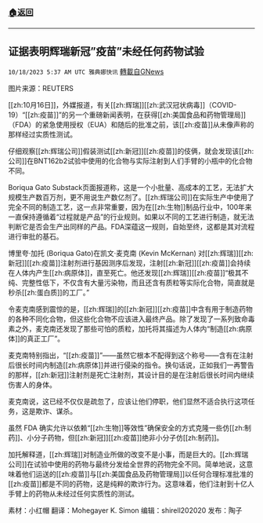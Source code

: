 ###  [:house:返回](README.md)
---


## 证据表明辉瑞新冠”疫苗”未经任何药物试验
`10/18/2023 5:37 AM UTC 雅典娜快讯` [轉載自GNews](https://gnews.org/articles/1848252)

图片来源：REUTERS

[[zh:10月16日]]，外媒报道，有关[[zh:辉瑞]][[zh:武汉冠状病毒]]（COVID-19）“[[zh:疫苗]]”的另一个重磅新闻表明，在获得[[zh:美国食品和药物管理局]]（FDA）的紧急使用授权（EUA）和随后的批准之前，该[[zh:疫苗]]从未像声称的那样经过实质性测试。

仔细观察[[zh:辉瑞公司]]假装测试[[zh:新冠]][[zh:疫苗]]的伎俩，就会发现该[[zh:公司]]在BNT162b2试验中使用的化合物与实际注射到人们手臂的小瓶中的化合物不同。

Boriqua Gato Substack页面报道称，这是一个小批量、高成本的工艺，无法扩大规模生产数百万剂，更不用说生产数亿剂了。[[zh:辉瑞公司]]在实际生产中使用了完全不同的制造工艺，这一点非常重要，因为在[[zh:生物]]制品行业中，100年来一直保持遵循着“过程就是产品”的行业规则。如果以不同的工艺进行制造，就无法判断它是否会生产出同样的产品。FDA深蕴这一规则，自始至终，这都是其对流程进行审批的基石。

博里夸·加托 (Boriqua Gato)在凯文·麦克南 (Kevin McKernan) 对[[zh:辉瑞]][[zh:新冠]][[zh:疫苗]]注射剂进行基因测序后发现，注射[[zh:新冠]][[zh:疫苗]]会持续在人体内产生[[zh:病原体]]，直至死亡。他还发现[[zh:辉瑞]][[zh:疫苗]]“极其不纯、完整性低下，不仅含有大量污染物，而且还含有质粒等实际化合物，简直就是秒杀[[zh:蛋白质]]的工厂。”

令麦克南感到震惊的是，[[zh:辉瑞]]的[[zh:新冠]][[zh:疫苗]]中含有用于制造药物的各种不同化合物，但这些化合物不应该进入最终产品。除了发现了一系列致命毒素之外，麦克南还发现了那些可怕的质粒，加托将其描述为人体内“制造[[zh:病原体]]的真正工厂”。

麦克南特别指出，“[[zh:疫苗]]”——虽然它根本不配得到这个称号——含有在注射后很长时间内制造[[zh:病原体]]并进行侵染的指令。换句话说，正如我们一再警告的那样，[[zh:新冠]]注射剂是死亡注射剂，其设计目的是在注射后很长时间内继续伤害人的身体。

麦克南说，这已经不仅仅是疏忽了，应该让他们停职，他们显然不适合执行这项任务，这是欺诈、谋杀。

虽然 FDA 确实允许以依赖“[[zh:生物]]等效性”确保安全的方式克隆一些仿[[zh:制药]]、小分子药物，但[[zh:新冠]][[zh:疫苗]]绝非小分子仿[[zh:制药]]。

加托解释道，[[zh:辉瑞]]对制造业所做的改变不是小事，而是巨大的。[[zh:辉瑞公司]]在试验中使用的药物与最终分发给全世界的药物完全不同。简单地说，这意味着他们运送的[[zh:疫苗]]与[[zh:美国食品及药物管理局]]以任何合理标准批准的[[zh:疫苗]]都是不同的药物，这是纯粹的欺诈行为。这意味着，他们注射到十亿人手臂上的药物从未经过任何实质性的测试。

素材：小红帽  翻译：Mohegayer K. Simon  编辑：shirell202020  发布：陶子

